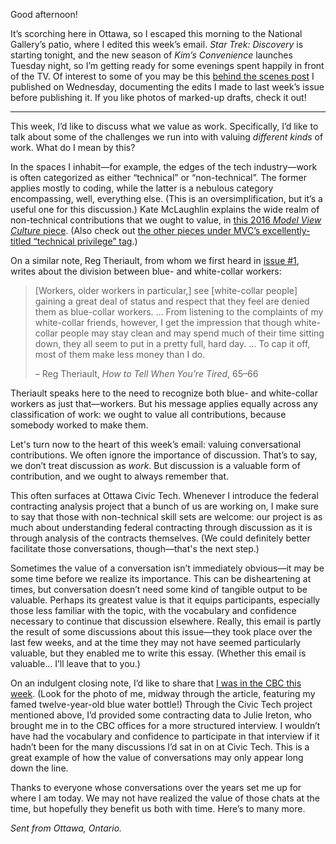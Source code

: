 Good afternoon!

It’s scorching here in Ottawa, so I escaped this morning to the National Gallery’s patio, where I edited this week’s email. *Star Trek: Discovery* is starting tonight, and the new season of *Kim’s Convenience* launches Tuesday night, so I’m getting ready for some evenings spent happily in front of the TV. Of interest to some of you may be this [behind the scenes post](https://lucascherkewski.com/study/h-m-2-marked-up-draft/) I published on Wednesday, documenting the edits I made to last week’s issue before publishing it. If you like photos of marked-up drafts, check it out!

***

This week, I’d like to discuss what we value as work. Specifically, I’d like to talk about some of the challenges we run into with valuing *different kinds* of work. What do I mean by this?

In the spaces I inhabit—for example, the edges of the tech industry—work is often categorized as either “technical” or “non-technical”. The former applies mostly to coding, while the latter is a nebulous category encompassing, well, everything else. (This is an oversimplification, but it’s a useful one for this discussion.) Kate McLaughlin explains the wide realm of non-technical contributions that we ought to value, in [this 2016 *Model View Culture* piece](https://modelviewculture.com/pieces/acknowledging-non-coding-contributions). (Also check out [the other pieces under MVC’s excellently-titled “technical privilege” tag](https://modelviewculture.com/pieces/tag/technical-privilege).)

On a similar note, Reg Theriault, from whom we first heard in [issue #1](https://lucascherkewski.com/hit-and-miss/1-earthworming/), writes about the division between blue- and white-collar workers:

> [Workers, older workers in particular,] see [white-collar people] gaining a great deal of status and respect that they feel are denied them as blue-collar workers. … From listening to the complaints of my white-collar friends, however, I get the impression that though white-collar people may stay clean and may spend much of their time sitting down, they all seem to put in a pretty full, hard day. … To cap it off, most of them make less money than I do.
>
> – Reg Theriault, *How to Tell When You’re Tired*, 65–66

Theriault speaks here to the need to recognize both blue- and white-collar workers as just that—workers. But his message applies equally across any classification of work: we ought to value all contributions, because somebody worked to make them.

Let's turn now to the heart of this week’s email: valuing conversational contributions. We often ignore the importance of discussion. That’s to say, we don’t treat discussion as *work*. But discussion is a valuable form of contribution, and we ought to always remember that.

This often surfaces at Ottawa Civic Tech. Whenever I introduce the federal contracting analysis project that a bunch of us are working on, I make sure to say that those with non-technical skill sets are welcome: our project is as much about understanding federal contracting through discussion as it is through analysis of the contracts themselves. (We could definitely better facilitate those conversations, though—that's the next step.)

Sometimes the value of a conversation isn’t immediately obvious—it may be some time before we realize its importance. This can be disheartening at times, but conversation doesn’t need some kind of tangible output to be valuable. Perhaps its greatest value is that it equips participants, especially those less familiar with the topic, with the vocabulary and confidence necessary to continue that discussion elsewhere. Really, this email is partly the result of some discussions about this issue—they took place over the last few weeks, and at the time they may not have seemed particularly valuable, but they enabled me to write this essay. (Whether this email is valuable… I’ll leave that to you.)

On an indulgent closing note, I’d like to share that [I was in the CBC this week](http://cbc.ca/news/canada/ottawa/phoenix-government-psac-payroll-1.4300801). (Look for the photo of me, midway through the article, featuring my famed twelve-year-old blue water bottle!) Through the Civic Tech project mentioned above, I’d provided some contracting data to Julie Ireton, who brought me in to the CBC offices for a more structured interview. I wouldn’t have had the vocabulary and confidence to participate in that interview if it hadn’t been for the many discussions I’d sat in on at Civic Tech. This is a great example of how the value of conversations may only appear long down the line.

Thanks to everyone whose conversations over the years set me up for where I am today. We may not have realized the value of those chats at the time, but hopefully they benefit us both with time. Here’s to many more.

*Sent from Ottawa, Ontario.*